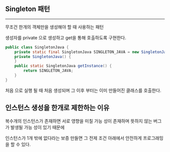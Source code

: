 ## Singleton 패턴

---
무조건 한개의 객체만을 생성해야 할 때 사용하는 패턴


생성자를 private 으로 생성하고 get을 통해 호출하도록 구현한다.

```java
public class SingletonJava {
    private static final SingletonJava SINGLETON_JAVA = new SingletonJava();
    private SingletonJava() {
    }
    public static SingletonJava getInstance() {
        return SINGLETON_JAVA;
    }
}
```

처음 으로 실행 될 때 처음 생성되며 그 이후 부터는 이미 만들어진 클래스를 호출한다.

## 인스턴스 생성을 한개로 제한하는 이유

복수개의 인스턴스가 존재하면 서로 영향을 미칠 가능 성이 존재하며 뜻하지 않는 버그가 발생될 가능 성이 있기 때문에

인스턴스가 1개 밖에 없다라는 보증 만들면 그 전제 조건 아래에서 안전하게 프로그래밍을 할 수 있다.

